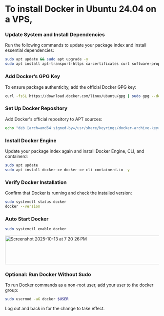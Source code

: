 # To install Docker in Ubuntu 24.04 on a VPS, 

### Update System and Install Dependencies

Run the following commands to update your package index and install essential dependencies:

```bash
sudo apt update && sudo apt upgrade -y
sudo apt install apt-transport-https ca-certificates curl software-properties-common -y
```


### Add Docker’s GPG Key

To ensure package authenticity, add the official Docker GPG key:

```bash
curl -fsSL https://download.docker.com/linux/ubuntu/gpg | sudo gpg --dearmor -o /usr/share/keyrings/docker-archive-keyring.gpg
```


### Set Up Docker Repository

Add Docker's official repository to APT sources:

```bash
echo "deb [arch=amd64 signed-by=/usr/share/keyrings/docker-archive-keyring.gpg] https://download.docker.com/linux/ubuntu $(lsb_release -cs) stable" | sudo tee /etc/apt/sources.list.d/docker.list > /dev/null
```


### Install Docker Engine

Update your package index again and install Docker Engine, CLI, and containerd:

```bash
sudo apt update
sudo apt install docker-ce docker-ce-cli containerd.io -y
```


### Verify Docker Installation

Confirm that Docker is running and check the installed version:

```bash
sudo systemctl status docker
docker --version
```
### Auto Start Docker
```bash
sudo systemctl enable docker
```
<img width="656" height="94" alt="Screenshot 2025-10-13 at 7 20 26 PM" src="https://github.com/user-attachments/assets/68ad2690-8081-4007-a1fa-b8f64f5b8734" />

### Optional: Run Docker Without Sudo

To run Docker commands as a non-root user, add your user to the docker group:

```bash
sudo usermod -aG docker $USER
```
Log out and back in for the change to take effect.
